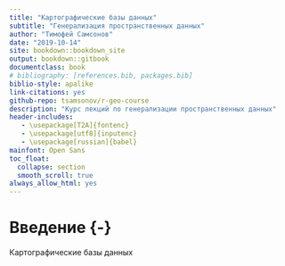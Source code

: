 ```yaml
--- 
title: "Картографические базы данных"
subtitle: "Генерализация пространственных данных"
author: "Тимофей Самсонов"
date: "2019-10-14"
site: bookdown::bookdown_site
output: bookdown::gitbook
documentclass: book
# bibliography: [references.bib, packages.bib]
biblio-style: apalike
link-citations: yes
github-repo: tsamsonov/r-geo-course
description: "Курс лекций по генерализации пространственных данных"
header-includes:
   - \usepackage[T2A]{fontenc}
   - \usepackage[utf8]{inputenc}
   - \usepackage[russian]{babel}
mainfont: Open Sans
toc_float:
  collapse: section
  smooth_scroll: true
always_allow_html: yes
---
```




# Введение {-}

Картографические базы данных
